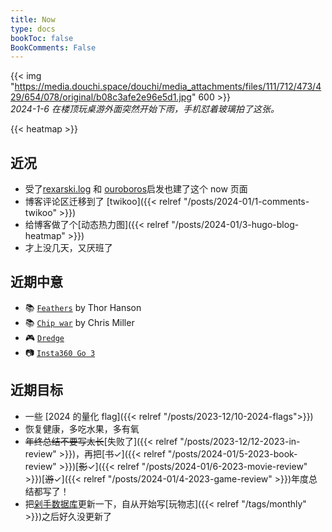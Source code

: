 ```yaml
---
title: Now
type: docs
bookToc: false
BookComments: False
---
```

{{< img "https://media.douchi.space/douchi/media_attachments/files/111/712/473/429/654/078/original/b08c3afe2e96e5d1.jpg" 600 >}} \
*2024-1-6 在楼顶玩桌游外面突然开始下雨，手机怼着玻璃拍了这张。*

{{< heatmap >}}

## 近况
- 受了[rexarski.log](https://rexarski.com/now/?utm_source=blog.douchi.space) 和 [ouroboros](https://blog.pursuitus.com/now?utm_source=blog.douchi.space)启发也建了这个 now 页面
- 博客评论区迁移到了 [twikoo]({{< relref "/posts/2024-01/1-comments-twikoo" >}})
- 给博客做了个[动态热力图]({{< relref "/posts/2024-01/3-hugo-blog-heatmap" >}})
- 才上没几天，又厌班了

## 近期中意
- 📚 [`Feathers`](https://amzn.to/48tQ0X3) by Thor Hanson
- 📚 [`Chip war`](https://amzn.to/48qMsEA) by Chris Miller
- 🎮 [`Dredge`](https://neodb.social/game/20slbMvBANRjuFHdSjNjDW)
- 📷 [`Insta360 Go 3`](https://amzn.to/3vkYL76)

## 近期目标
- 一些 [2024 的量化 flag]({{< relref "/posts/2023-12/10-2024-flags">}})
- 恢复健康，多吃水果，多有氧
- ~~年终总结不要写太长~~[失败了]({{< relref "/posts/2023-12/12-2023-in-review" >}})，再把[~~书~~✓]({{< relref "/posts/2024-01/5-2023-book-review" >}})[~~影~~✓]({{< relref "/posts/2024-01/6-2023-movie-review" >}})[~~游~~✓]({{< relref "/posts/2024-01/4-2023-game-review" >}})年度总结都写了！
- 把[剁手数据库](https://mtfront.notion.site/mtfront-shopping-reviews-e568ee6ebaa44b5da146cbe4ac4663eb)更新一下，自从开始写[玩物志]({{< relref "/tags/monthly" >}})之后好久没更新了
